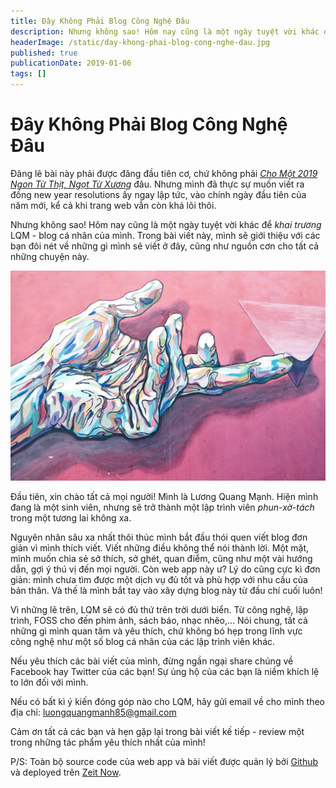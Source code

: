 ```yaml
---
title: Đây Không Phải Blog Công Nghệ Đâu
description: Nhưng không sao! Hôm nay cũng là một ngày tuyệt vời khác để *khai trương* LQM - blog cá nhân của mình. Trong bài viết này, mình sẽ giới thiệu với các bạn đôi nét về những gì mình sẽ viết ở đây, cũng như nguồn cơn cho tất cả những chuyện này.
headerImage: /static/day-khong-phai-blog-cong-nghe-dau.jpg
published: true
publicationDate: 2019-01-06
tags: []
---
```


# Đây Không Phải Blog Công Nghệ Đâu

Đãng lẽ bài này phải được đăng đầu tiên cơ, chứ không phải [_Cho Một 2019 Ngon Từ Thịt, Ngọt Từ Xương_](/posts/cho-mot-2019-ngon-tu-thit-ngot-tu-xuong) đâu. Nhưng mình đã thực sự muốn viết ra đống new year resolutions ấy ngay lập tức, vào chính ngày đầu tiên của năm mới, kể cả khi trang web vẫn còn khá lôi thôi.

Nhưng không sao! Hôm nay cũng là một ngày tuyệt vời khác để _khai trương_ LQM - blog cá nhân của mình. Trong bài viết này, mình sẽ giới thiệu với các bạn đôi nét về những gì mình sẽ viết ở đây, cũng như nguồn cơn cho tất cả những chuyện này.

![Header Image](/static/day-khong-phai-blog-cong-nghe-dau.jpg)

Đầu tiên, xin chào tất cả mọi người! Mình là Lương Quang Mạnh. Hiện mình đang là một sinh viên, nhưng sẽ trở thành một lập trình viên _phun-xờ-tách_ trong một tương lai không xa.

Nguyên nhân sâu xa nhất thôi thúc mình bắt đầu thói quen viết blog đơn giản vì mình thích viết. Viết những điều không thể nói thành lời. Một mặt, mình muốn chia sẻ sở thích, sở ghét, quan điểm, cũng như một vài hướng dẫn, gợi ý thú vị đến mọi người. Còn web app này ư? Lý do cũng cực kì đơn giản: mình chưa tìm được một dịch vụ đủ tốt và phù hợp với nhu cầu của bản thân. Và thế là mình bắt tay vào xây dựng blog này từ đầu chí cuối luôn!

Vì những lẽ trên, LQM sẽ có đủ thứ trên trời dưới biển. Từ công nghệ, lập trình, FOSS cho đến phim ảnh, sách báo, nhạc nhẽo,... Nói chung, tất cả những gì mình quan tâm và yêu thích, chứ không bó hẹp trong lĩnh vực công nghệ như một số blog cá nhân của các lập trình viên khác.

Nếu yêu thích các bài viết của mình, đừng ngần ngại share chúng về Facebook hay Twitter của các bạn! Sự ủng hộ của các bạn là niềm khích lệ to lớn đối với mình.

Nếu có bất kì ý kiến đóng góp nào cho LQM, hãy gửi email về cho mình theo địa chỉ: luongquangmanh85@gmail.com

Cảm ơn tất cả các bạn và hẹn gặp lại trong bài viết kế tiếp - review một trong những tác phẩm yêu thích nhất của mình!

P/S: Toàn bộ source code của web app và bài viết được quản lý bởi [Github](https://github.com/lqmanh/lqm) và deployed trên [Zeit Now](https://zeit.co/).
